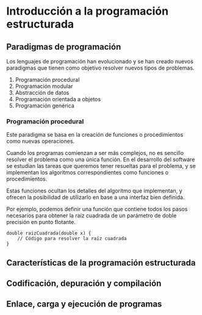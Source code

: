# Introducción a la programación estructurada

## Paradigmas de programación
Los lenguajes de programación han evolucionado y se han creado nuevos paradigmas
que tienen como objetivo resolver nuevos tipos de problemas.

1. Programación procedural
2. Programación modular
3. Abstracción de datos
4. Programación orientada a objetos
5. Programación genérica

### Programación procedural
Este paradigma se basa en la creación de funciones o procedimientos como nuevas operaciones.

Cuando los programas comienzan a ser más complejos, no es sencillo resolver el problema como
una única función. En el desarrollo del software se estudian las tareas que queremos tener
resueltas para el problema, y se implementan los algoritmos correspondientes como funciones
o procedimientos. 

Estas funciones ocultan los detalles del algoritmo que implementan, y ofrecen la posibilidad de 
utilizarlo en base a una interfaz bien definida. 

Por ejemplo, podemos definir una función que contiene todos los pasos necesarios para obtener
la raíz cuadrada de un parámetro de doble precisión en punto flotante.

```
double raizCuadrada(double x) {
    // Código para resolver la raíz cuadrada
}
```


## Características de la programación estructurada
## Codificación, depuración y compilación
## Enlace, carga y ejecución de programas
